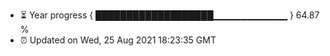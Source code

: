 - ⏳ Year progress { ███████████████████▁▁▁▁▁▁▁▁▁▁▁ } 64.87 %
- ⏰ Updated on Wed, 25 Aug 2021 18:23:35 GMT

